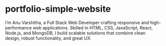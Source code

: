 # portfolio-simple-website
I’m Anu Varshitha, a Full Stack Web Developer crafting responsive and high-performance web applications. Skilled in HTML, CSS, JavaScript, React, Node.js, and MongoDB, I build scalable solutions that combine clean design, robust functionality, and great UX.
